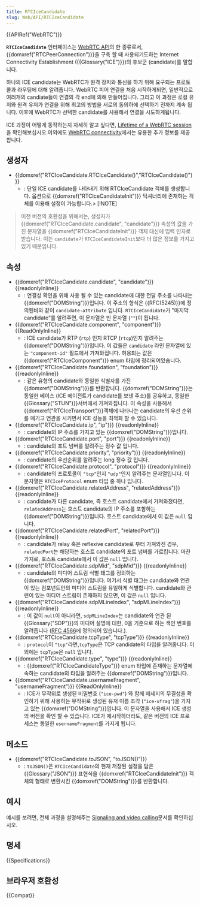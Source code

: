 ```yaml
---
title: RTCIceCandidate
slug: Web/API/RTCIceCandidate
---
```


{{APIRef("WebRTC")}}

**`RTCIceCandidate`** 인터페이스는 [WebRTC API](/ko/docs/Web/API/WebRTC_API)의 한 종류로서, {{domxref("RTCPeerConnection")}}을 구축 할 때 사용되기도하는 Internet Connectivity Establishment ({{Glossary("ICE")}})의 후보군 (candidate)를 말합니다.

하나의 ICE candidate는 WebRTC가 원격 장치와 통신을 하기 위해 요구되는 프로토콜과 라우팅에 대해 알려줍니다. WebRTC 피어 연결을 처음 시작하게되면, 일반적으로 여러개의 candiate들이 연결의 각 end에 의해 만들어집니다. 그리고 이 과정은 로컬 유저와 원격 유저가 연결을 위해 최고의 방법을 서로의 동의하에 선택하기 전까지 계속 됩니다. 이후에 WebRTC가 선택한 candidate를 사용해서 연결을 시도하게됩니다.

ICE 과정이 어떻게 동작하는지 자세히 알고 싶다면, [Lifetime of a WebRTC session](/ko/docs/Web/API/WebRTC_API/Session_lifetime)을 확인해보십시오.이외에도 [WebRTC connectivity](/ko/docs/Web/API/WebRTC_API/Connectivity)에서는 유용한 추가 정보를 제공합니다.

## 생성자

- {{domxref("RTCIceCandidate.RTCIceCandidate()","RTCIceCandidate()")}}
  - : 단일 ICE candidate를 나타내기 위해 RTCIceCandidate 객체를 생성합니다. 옵션으로 {{domxref("RTCIceCandidateInit")}} 딕셔너리에 존재하는 객체를 이용해 설정이 가능합니다.> [!NOTE]

> 이전 버전의 호환성을 위해서는, 생성자가 {{domxref("RTCIceCandidate.candidate", "candidate")}} 속성의 값을 가진 문자열을 {{domxref("RTCIceCandidateInit")}} 객체 대신에 입력 인자로 받습니다. 이는 `candidate`가 `RTCIceCandidateInit`보다 더 많은 정보를 가지고 있기 때문입니다.

## 속성

- {{domxref("RTCIceCandidate.candidate", "candidate")}} {{readonlyInline}}
  - : 연결성 확인을 위해 사용 될 수 있는 candidate에 대한 전달 주소를 나타내는 {{domxref("DOMString")}}입니다. 이 주소의 형식은 {{RFC(5245)}}에 정의된바와 같이 `candidate-attribute` 입니다. `RTCIceCandidate`가 "마지막 candidate"를 알려주면, 이 문자열은 빈 문자열 (`""`)이 됩니다.
- {{domxref("RTCIceCandidate.component", "component")}} {{ReadOnlyInline}}
  - : ICE candidate가 RTP (`rtp`) 인지 RTCP (`rtcp`)인지 알려주는 {{domxref("DOMString")}}입니다. 이 값들은 `candidate` 라인 문자열에 있는 `"component-id"` 필드에서 가져와집니다. 허용되는 값은 {{domxref("RTCIceComponent")}} enum 타입에 정리되어있습니다.
- {{domxref("RTCIceCandidate.foundation", "foundation")}} {{readonlyInline}}
  - : 같은 유형의 candidate와 동일한 식별자를 가진 {{domxref("DOMString")}}를 반환합니다. {{domxref("DOMString")}}는 동일한 베이스 (ICE 에이전트가 candidate를 보낸 주소)를 공유하고, 동일한 {{Glossary("STUN")}}서버에서 가져와집니다. 이 속성을 사용해서 {{domxref("RTCIceTransport")}}객체에 나타나는 candidate의 우선 순위를 매기고 연관을 시키면서 ICE 성능을 최적화 할 수 있습니다.
- {{domxref("RTCIceCandidate.ip", "ip")}} {{readonlyInline}}
  - : candidate의 IP 주소를 가지고 있는 {{domxref("DOMString")}}입니다.
- {{domxref("RTCIceCandidate.port", "port")}} {{readonlyInline}}
  - : candidate의 포트 넘버를 알려주는 정수 값 입니다.
- {{domxref("RTCIceCandidate.priority", "priority")}} {{readonlyInline}}
  - : candidate의 우선순위를 알려주는 long 정수 값 입니다.
- {{domxref("RTCIceCandidate.protocol", "protocol")}} {{readonlyInline}}
  - : candidate의 프로토콜이 `"tcp"`인지 `"udp"`인지 알려주는 문자열입니다. 이 문자열은 `RTCIceProtocol` enum 타입 중 하나 입니다.
- {{domxref("RTCIceCandidate.relatedAddress", "relatedAddress")}} {{readonlyInline}}
  - : candidate가 다른 candidate, 즉 호스트 candidate에서 가져와졌다면, `relatedAddress`는 호스트 candidate의 IP 주소를 포함하는 {{domxref("DOMString")}}입니다. 호스트 candidate에서 이 값은 `null` 입니다.
- {{domxref("RTCIceCandidate.relatedPort", "relatedPort")}} {{readonlyInline}}
  - : candidate가 relay 혹은 reflexive candidate로 부터 가져와진 경우, `relatedPort`는 해당하는 호스트 candidate의 포트 넘버를 가르킵니다. 마찬가지로, 호스트 candidate에서 이 값은 `null` 입니다.
- {{domxref("RTCIceCandidate.sdpMid", "sdpMid")}} {{readonlyInline}}
  - : candidate의 미디어 스트림 식별 태그를 정의하는 {{domxref("DOMString")}}입니다. 여기서 식별 태그는 candidate와 연관이 있는 컴포넌트안의 미디어 스트림을 유일하게 식별합니다. candidate와 관련이 있는 미디어 스트림이 존재하지 않으면, 이 값은 `null` 입니다.
- {{domxref("RTCIceCandidate.sdpMLineIndex", "sdpMLineIndex")}} {{readonlyInline}}
  - : 이 값이 `null`이 아니라면, `sdpMLineIndex`는 candidate와 연관 된 {{Glossary("SDP")}}의 미디어 설명에 대한, 0을 기준으로 하는 색인 번호를 알려줍니다 ([RFC 4566](https://tools.ietf.org/html/rfc4566)에 정의되어 있습니다.).
- {{domxref("RTCIceCandidate.tcpType", "tcpType")}} {{readonlyInline}}
  - : `protocol`이 `"tcp"`라면,`tcpType`은 TCP candidate의 타입을 알려줍니다. 이외에는 `tcpType`은 `null` 입니다.
- {{domxref("RTCIceCandidate.type", "type")}} {{readonlyInline}}
  - : {{domxref("RTCIceCandidateType")}} enum 타입에 존재하는 문자열에 속하는 candidate의 타입을 알려주는 {{domxref("DOMString")}}입니다.
- {{domxref("RTCIceCandidate.usernameFragment", "usernameFragment")}} {{ReadOnlyInline}}
  - : ICE가 무작위로 생성된 비밀번호 (`"ice-pwd"`) 와 함께 메세지의 무결성을 확인하기 위해 사용하는 무작위로 생성된 유저 이름 조각 (`"ice-ufrag"`)을 가지고 있는 {{domxref("DOMString")}}입니다. 이 문자열을 사용해서 ICE 생성의 버전을 확인 할 수 있습니다. ICE가 재시작하더라도, 같은 버전의 ICE 프로세스는 동일한 `usernameFragment`를 가지게 됩니다.

## 메소드

- {{domxref("RTCIceCandidate.toJSON", "toJSON()")}}
  - : `toJSON()`은 `RTCIceCandidate`의 현재 저장된 설정을 담은 {{Glossary("JSON")}} 표현식을 {{domxref("RTCIceCandidateInit")}} 객체의 형태로 변환시킨 {{domxref("DOMString")}}를 반환합니다.

## 예시

예시를 보려면, 전체 과정을 설명해주는 [Signaling and video calling](/ko/docs/Web/API/WebRTC_API/Signaling_and_video_calling)문서를 확인하십시오.

## 명세

{{Specifications}}

## 브라우저 호환성

{{Compat}}
